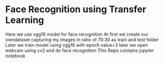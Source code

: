 # Face Recognition using Transfer Learning 
Here we use vgg16 model for face recognition
At first we create our owndataset capturing my images in ratio of 70:30 as train and test folder
Later we train model using vgg16 with epoch value=3
later we open webcam using cv2 and do face recognition
This Repo contains jupyter notebook

